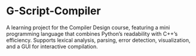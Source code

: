 # G-Script-Compiler
A learning project for the Compiler Design course, featuring a mini programming language that combines Python’s readability with C++’s efficiency. Supports lexical analysis, parsing, error detection, visualization, and a GUI for interactive compilation.
